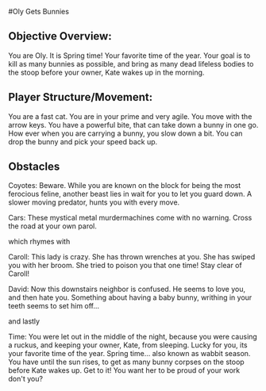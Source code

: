 #Oly Gets Bunnies

## Objective Overview: 

You are Oly. It is Spring time! Your favorite time of the year. Your goal is to kill as many bunnies as possible, and bring as many dead lifeless bodies to the stoop before your owner, Kate wakes up in the morning.

## Player Structure/Movement: 

You are a fast cat. You are in your prime and very agile. 
You move with the arrow keys. 
You have a powerful bite, that can take down a bunny in one go. 
How ever when you are carrying a bunny, you slow down a bit. 
You can drop the bunny and pick your speed back up. 

## Obstacles

Coyotes:
Beware. While you are known on the block for being the most ferocious feline, another beast lies in wait for you to let you guard down. A slower moving predator, hunts you with every move. 

Cars:
These mystical metal murdermachines come with no warning. Cross the road at your own parol. 

which rhymes with

Caroll: 
This lady is crazy. She has thrown wrenches at you. She has swiped you with her broom. She tried to poison you that one time! Stay clear of Caroll! 

David:
Now this downstairs neighbor is confused. He seems to love you, and then hate you. Something about having a baby bunny, writhing in your teeth seems to set him off... 

and lastly 

Time:
You were let out in the middle of the night, because you were causing a ruckus, and keeping your owner, Kate, from sleeping. 
Lucky for you, its your favorite time of the year. Spring time... also known as wabbit season. You have until the sun rises, to get as many bunny corpses on the stoop before Kate wakes up. Get to it! You want her to be proud of your work don't you?

